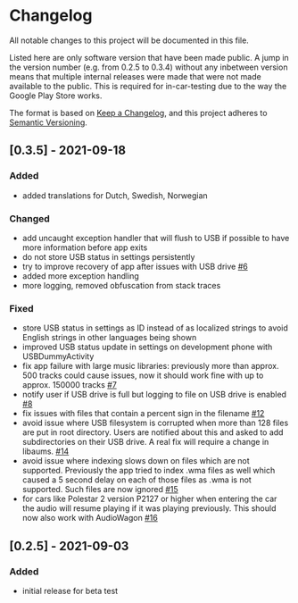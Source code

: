 # Changelog

All notable changes to this project will be documented in this file.

Listed here are only software version that have been made public. A jump in the version number (e.g. from 0.2.5 to 
0.3.4) without any inbetween version means that multiple internal releases were made that were not made available to the 
public. This is required for in-car-testing due to the way the Google Play Store works.

The format is based on [Keep a Changelog](https://keepachangelog.com/en/1.0.0/),
and this project adheres to [Semantic Versioning](https://semver.org/spec/v2.0.0.html).


## [0.3.5] - 2021-09-18

### Added

- added translations for Dutch, Swedish, Norwegian

### Changed

- add uncaught exception handler that will flush to USB if possible to have more information before app exits
- do not store USB status in settings persistently
- try to improve recovery of app after issues with USB drive
  [#6](https://github.com/MoleMan1024/audiowagon_beta/issues/6)
- added more exception handling
- more logging, removed obfuscation from stack traces

### Fixed

- store USB status in settings as ID instead of as localized strings to avoid English strings in other languages being
  shown
- improved USB status update in settings on development phone with USBDummyActivity
- fix app failure with large music libraries: previously more than approx. 500 tracks could cause issues, now it should
  work fine with up to approx. 150000 tracks [#7](https://github.com/MoleMan1024/audiowagon_beta/issues/7)
- notify user if USB drive is full but logging to file on USB drive is enabled
  [#8](https://github.com/MoleMan1024/audiowagon_beta/issues/8)
- fix issues with files that contain a percent sign in the filename 
  [#12](https://github.com/MoleMan1024/audiowagon_beta/issues/12)
- avoid issue where USB filesystem is corrupted when more than 128 files are put in root directory. Users are notified
  about this and asked to add subdirectories on their USB drive. A real fix will require a change in libaums. 
  [#14](https://github.com/MoleMan1024/audiowagon_beta/issues/14)
- avoid issue where indexing slows down on files which are not supported. Previously the app tried to index .wma files
  as well which caused a 5 second delay on each of those files as .wma is not supported. Such files are now ignored
  [#15](https://github.com/MoleMan1024/audiowagon_beta/issues/15)
- for cars like Polestar 2 version P2127 or higher when entering the car the audio will resume playing if it was playing
  previously. This should now also work with AudioWagon [#16](https://github.com/MoleMan1024/audiowagon_beta/issues/16)


## [0.2.5] - 2021-09-03

### Added

- initial release for beta test

